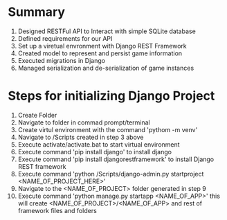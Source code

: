 Summary
============================
1. Designed RESTFul API to Interact with simple SQLite database
2. Defined requirements for our API
3. Set up a viretual envronment with Django REST Framework
4. Created model to represent and persist game information
5. Executed migrations in Django
6. Managed serialization and de-serialization of game instances

Steps for initializing Django Project
=====================================

1. Create Folder
2. Navigate to folder in commad prompt/terminal
3. Create virtul environment with the command 'pythom -m venv'
4. Navigate to <Path/><Folder>/Scripts created in step 3 above
5. Execute activate/activate.bat to start virtual environment
6. Execute command 'pip install django' to install django
7. Execute command 'pip install djangorestframework' to install Django REST framework
8. Execute command 'python <Path/><Folder>/Scripts/django-admin.py startproject <NAME_OF_PROJECT_HERE>'
9. Navigate to the <NAME_OF_PROJECT> folder generated in step 9
10. Execute command 'python manage.py startapp <NAME_OF_APP>' this will create <NAME_OF_PROJECT>/<NAME_OF_APP> and rest of framework files and folders

